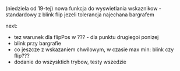 (niedziela od 19-tej)
nowa funkcja do wyswietlania wskaznikow - standardowy z blink
flip jezeli tolerancja najechana bargrafem



next:
- tez warunek dla flipPos w ??? - dla punktu drugiegoi ponizej
- blink przy bargrafie
- co jeszcze z wskazaniem chwilowym, w czasie max min: blink czy flip???
- dodanie do wszysktich trybow, testy wszedzie